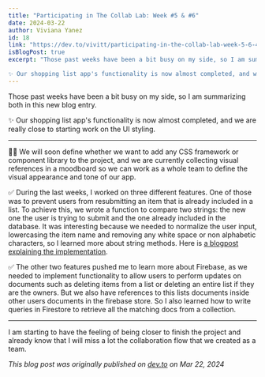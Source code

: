 ```yaml
---
title: "Participating in The Collab Lab: Week #5 & #6"
date: 2024-03-22
author: Viviana Yanez
id: 18
link: "https://dev.to/vivitt/participating-in-the-collab-lab-week-5-6-4ngc"
isBlogPost: true
excerpt: "Those past weeks have been a bit busy on my side, so I am summarizing both in this new blog entry.

✨ Our shopping list app's functionality is now almost completed, and we are really close to starting work on the UI styling."
---
```


Those past weeks have been a bit busy on my side, so I am summarizing both in this new blog entry.

✨ Our shopping list app's functionality is now almost completed, and we are really close to starting work on the UI styling.

---

💅🏼 We will soon define whether we want to add any CSS framework or component library to the project, and we are currently collecting visual references in a moodboard so we can work as a whole team to define the visual appearance and tone of our app.

✅ During the last weeks, I worked on three different features. One of those was to prevent users from resubmitting an item that is already included in a list. To achieve this, we wrote a function to compare two strings: the new one the user is trying to submit and the one already included in the database. It was interesting because we needed to normalize the user input, lowercasing the item name and removing any white space or non alphabetic characters, so I learned more about string methods. Here is [a blogpost explaining the implementation](https://dev.to/vivitt/comparing-strings-in-javascript-how-to-check-for-equal-normalized-values-1hma).

✅ The other two features pushed me to learn more about Firebase, as we needed to implement functionality to allow users to perform updates on documents such as deleting items from a list or deleting an entire list if they are the owners. But we also have references to this lists documents inside other users documents in the firebase store. So I also learned how to write queries in Firestore to retrieve all the matching docs from a collection.

---

I am starting to have the feeling of being closer to finish the project and already know that I will miss a lot the collaboration flow that we created as a team.

_This blog post was originally published on [dev.to](https://dev.to/vivitt/participating-in-the-collab-lab-week-5-6-4ngc) on Mar 22, 2024_
